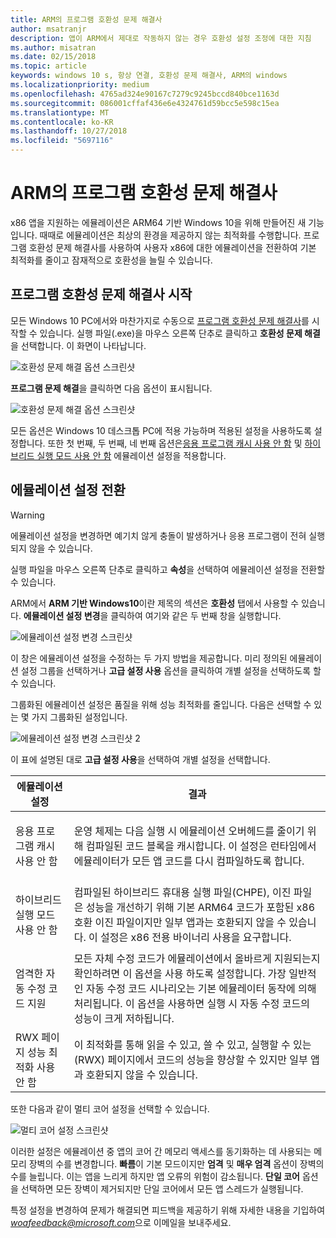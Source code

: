 ```yaml
---
title: ARM의 프로그램 호환성 문제 해결사
author: msatranjr
description: 앱이 ARM에서 제대로 작동하지 않는 경우 호환성 설정 조정에 대한 지침
ms.author: misatran
ms.date: 02/15/2018
ms.topic: article
keywords: windows 10 s, 항상 연결, 호환성 문제 해결사, ARM의 windows
ms.localizationpriority: medium
ms.openlocfilehash: 4765ad324e90167c7279c9245bccd840bce1163d
ms.sourcegitcommit: 086001cffaf436e6e4324761d59bcc5e598c15ea
ms.translationtype: MT
ms.contentlocale: ko-KR
ms.lasthandoff: 10/27/2018
ms.locfileid: "5697116"
---
```

# <a name="program-compatibility-troubleshooter-on-arm"></a>ARM의 프로그램 호환성 문제 해결사
x86 앱을 지원하는 에뮬레이션은 ARM64 기반 Windows 10을 위해 만들어진 새 기능입니다. 때때로 에뮬레이션은 최상의 환경을 제공하지 않는 최적화를 수행합니다. 프로그램 호환성 문제 해결사를 사용하여 사용자 x86에 대한 에뮬레이션을 전환하여 기본 최적화를 줄이고 잠재적으로 호환성을 늘릴 수 있습니다.

## <a name="start-the-program-compatibility-troubleshooter"></a>프로그램 호환성 문제 해결사 시작
모든 Windows 10 PC에서와 마찬가지로 수동으로 [프로그램 호환성 문제 해결사](https://support.microsoft.com/en-us/help/15078/windows-make-older-programs-compatible)를 시작할 수 있습니다. 실행 파일(.exe)을 마우스 오른쪽 단추로 클릭하고 **호환성 문제 해결**을 선택합니다. 이 화면이 나타납니다.

![호환성 문제 해결 옵션 스크린샷](images/arm/Capture4.png)

**프로그램 문제 해결**을 클릭하면 다음 옵션이 표시됩니다.

![호환성 문제 해결 옵션 스크린샷](images/arm/Capture5.png)

모든 옵션은 Windows 10 데스크톱 PC에 적용 가능하며 적용된 설정을 사용하도록 설정합니다. 또한 첫 번째, 두 번째, 네 번째 옵션은[응용 프로그램 캐시 사용 안 함](#disable-app-cache) 및 [하이브리드 실행 모드 사용 안 함](#disable-hybrid-exec-mode) 에뮬레이션 설정을 적용합니다.

## <a name="toggling-emulation-settings"></a>에뮬레이션 설정 전환
> [!WARNING]
> 에뮬레이션 설정을 변경하면 예기치 않게 충돌이 발생하거나 응용 프로그램이 전혀 실행되지 않을 수 있습니다.

실행 파일을 마우스 오른쪽 단추로 클릭하고 **속성**을 선택하여 에뮬레이션 설정을 전환할 수 있습니다.

ARM에서 **ARM 기반 Windows10**이란 제목의 섹션은 **호환성** 탭에서 사용할 수 있습니다. **에뮬레이션 설정 변경**을 클릭하여 여기와 같은 두 번째 창을 실행합니다.

![에뮬레이션 설정 변경 스크린샷](images/arm/Capture.png)

이 창은 에뮬레이션 설정을 수정하는 두 가지 방법을 제공합니다. 미리 정의된 에뮬레이션 설정 그룹을 선택하거나 **고급 설정 사용** 옵션을 클릭하여 개별 설정을 선택하도록 할 수 있습니다.

그룹화된 에뮬레이션 설정은 품질을 위해 성능 최적화를 줄입니다. 다음은 선택할 수 있는 몇 가지 그룹화된 설정입니다.

![에뮬레이션 설정 변경 스크린샷 2](images/arm/Capture2.png)

이 표에 설명된 대로 **고급 설정 사용**을 선택하여 개별 설정을 선택합니다.

| 에뮬레이션 설정 | 결과 |
| ----------------- | ----------- |
| <p id="disable-app-cache">응용 프로그램 캐시 사용 안 함</p> | 운영 체제는 다음 실행 시 에뮬레이션 오버헤드를 줄이기 위해 컴파일된 코드 블록을 캐시합니다. 이 설정은 런타임에서 에뮬레이터가 모든 앱 코드를 다시 컴파일하도록 합니다. |
| <p id="disable-hybrid-exec-mode">하이브리드 실행 모드 사용 안 함</p> | 컴파일된 하이브리드 휴대용 실행 파일(CHPE), 이진 파일은 성능을 개선하기 위해 기본 ARM64 코드가 포함된 x86 호환 이진 파일이지만 일부 앱과는 호환되지 않을 수 있습니다. 이 설정은 x86 전용 바이너리 사용을 요구합니다. |
| 엄격한 자동 수정 코드 지원 | 모든 자체 수정 코드가 에뮬레이션에서 올바르게 지원되는지 확인하려면 이 옵션을 사용 하도록 설정합니다. 가장 일반적인 자동 수정 코드 시나리오는 기본 에뮬레이터 동작에 의해 처리됩니다. 이 옵션을 사용하면 실행 시 자동 수정 코드의 성능이 크게 저하됩니다. |
| RWX 페이지 성능 최적화 사용 안 함 | 이 최적화를 통해 읽을 수 있고, 쓸 수 있고, 실행할 수 있는(RWX) 페이지에서 코드의 성능을 향상할 수 있지만 일부 앱과 호환되지 않을 수 있습니다. |

또한 다음과 같이 멀티 코어 설정을 선택할 수 있습니다.

![멀티 코어 설정 스크린샷](images/arm/Capture3.png)

이러한 설정은 에뮬레이션 중 앱의 코어 간 메모리 액세스를 동기화하는 데 사용되는 메모리 장벽의 수를 변경합니다. **빠름**이 기본 모드이지만 **엄격** 및 **매우 엄격** 옵션이 장벽의 수를 늘립니다. 이는 앱을 느리게 하지만 앱 오류의 위험이 감소됩니다. **단일 코어** 옵션을 선택하면 모든 장벽이 제거되지만 단일 코어에서 모든 앱 스레드가 실행됩니다.

특정 설정을 변경하여 문제가 해결되면 피드백을 제공하기 위해 자세한 내용을 기입하여 *woafeedback@microsoft.com*으로 이메일을 보내주세요.